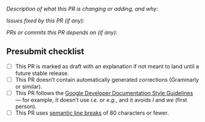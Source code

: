 _Description of what this PR is changing or adding, and why:_

_Issues fixed by this PR (if any):_

_PRs or commits this PR depends on (if any):_

## Presubmit checklist

- [ ] This PR is marked as draft with an explanation if not meant to land until a future stable release.
- [ ] This PR doesn’t contain automatically generated corrections (Grammarly or similar).
- [ ] This PR follows the [Google Developer Documentation Style Guidelines](https://developers.google.com/style) — for example, it doesn’t use _i.e._ or _e.g._, and it avoids _I_ and _we_ (first person).
- [ ] This PR uses [semantic line breaks](https://github.com/dart-lang/site-shared/blob/main/doc/writing-for-dart-and-flutter-websites.md#semantic-line-breaks) of 80 characters or fewer.
